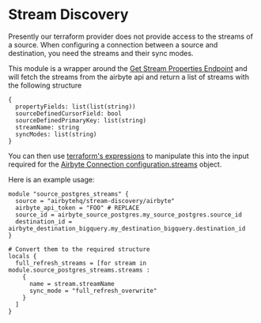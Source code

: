 # Stream Discovery
Presently our terraform provider does not provide access to the streams of a source. 
When configuring a connection between a source and destination, you need the streams and their sync modes.

This module is a wrapper around the [Get Stream Properties Endpoint](https://reference.airbyte.com/reference/liststreams)
and will fetch the streams from the airbyte api and return a list of streams with the following structure

```
{
  propertyFields: list(list(string))
  sourceDefinedCursorField: bool
  sourceDefinedPrimaryKey: list(string)
  streamName: string
  syncModes: list(string)
}
```

You can then use [terraform's expressions](https://developer.hashicorp.com/terraform/language/expressions) to manipulate this into the input required for the [Airbyte Connection configuration.streams](https://registry.terraform.io/providers/airbytehq/airbyte/latest/docs/resources/connection#nestedatt--configurations--streams) object.

Here is an example usage:

```
module "source_postgres_streams" {
  source = "airbytehq/stream-discovery/airbyte"
  airbyte_api_token = "FOO" # REPLACE
  source_id = airbyte_source_postgres.my_source_postgres.source_id
  destination_id = airbyte_destination_bigquery.my_destination_bigquery.destination_id
}

# Convert them to the required structure
locals {
  full_refresh_streams = [for stream in module.source_postgres_streams.streams : 
    { 
      name = stream.streamName
      sync_mode = "full_refresh_overwrite"
    }
  ]
}
```
